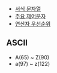 
- [서식 문자열](../../../01필기/01내용/04프로그래밍언어활용/04프로그래밍언어활용_02내용.md#서식-문자열)
- [주요 제어문자](../../../01필기/01내용/04프로그래밍언어활용/04프로그래밍언어활용_02내용.md#주요-제어문자)
- [연산자 우선순위](../../../01필기/01내용/04프로그래밍언어활용/04프로그래밍언어활용_02내용.md#연산자-우선순위)



## ASCII
- A(65) ~ Z(90)
- a(97) ~ z(122)